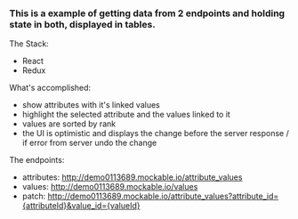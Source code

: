 ### This is a example of getting data from 2 endpoints and holding state in both, displayed in tables.

The Stack:
- React
- Redux

What's accomplished:
 - show attributes with it's linked values
 - highlight the selected attribute and the values linked to it
 - values are sorted by rank
 - the UI is optimistic and displays the change before the server response / if error from server undo the change

The endpoints:
 - attributes: http://demo0113689.mockable.io/attribute_values
 - values: http://demo0113689.mockable.io/values
 - patch: http://demo0113689.mockable.io/attribute_values?attribute_id={attributeId}&value_id={valueId}
